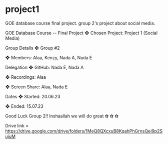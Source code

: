 # project1
GOE database course final project. group 2's project about social media.

GOE Database Course -- Final Project
❖ Chosen Project: Project 1 (Social Media)

Group Details
❖ Group #2

❖ Members: Alaa, Kenzy, Nada A, Nada E

Delegation
❖ GitHub: Nada E, Nada A

❖ Recordings: Alaa

❖ Screen Share: Alaa, Nada E

Dates
❖ Started: 20.06.23

❖ Ended: 15.07.23

Good Luck Group 2!! Inshaallah we will do great ✿ ✿ ✿

Drive link = https://drive.google.com/drive/folders/1MeQ8QXcxuB8KqahPhGrnsQei9p2SujuM
